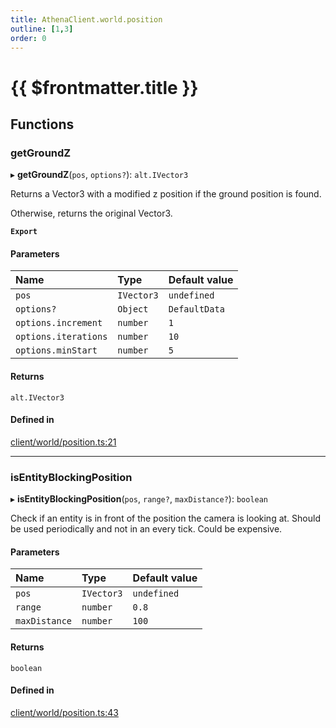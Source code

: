 ```yaml
---
title: AthenaClient.world.position
outline: [1,3]
order: 0
---
```


# {{ $frontmatter.title }}


## Functions

### getGroundZ

▸ **getGroundZ**(`pos`, `options?`): `alt.IVector3`

Returns a Vector3 with a modified z position if the ground position is found.

Otherwise, returns the original Vector3.

**`Export`**

#### Parameters

| Name | Type | Default value |
| :------ | :------ | :------ |
| `pos` | `IVector3` | `undefined` |
| `options?` | `Object` | `DefaultData` |
| `options.increment` | `number` | `1` |
| `options.iterations` | `number` | `10` |
| `options.minStart` | `number` | `5` |

#### Returns

`alt.IVector3`

#### Defined in

[client/world/position.ts:21](https://github.com/Stuyk/altv-athena/blob/552012ca4/src/core/client/world/position.ts#L21)

___

### isEntityBlockingPosition

▸ **isEntityBlockingPosition**(`pos`, `range?`, `maxDistance?`): `boolean`

Check if an entity is in front of the position the camera is looking at.
Should be used periodically and not in an every tick. Could be expensive.

#### Parameters

| Name | Type | Default value |
| :------ | :------ | :------ |
| `pos` | `IVector3` | `undefined` |
| `range` | `number` | `0.8` |
| `maxDistance` | `number` | `100` |

#### Returns

`boolean`

#### Defined in

[client/world/position.ts:43](https://github.com/Stuyk/altv-athena/blob/552012ca4/src/core/client/world/position.ts#L43)
